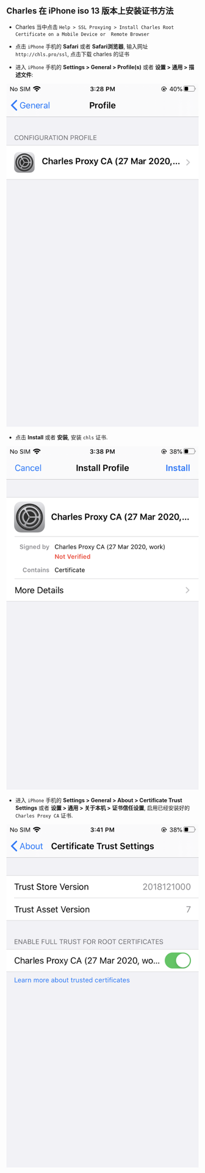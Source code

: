 ## Charles 在 iPhone iso 13 版本上安装证书方法

- Charles 当中点击 `Help > SSL Proxying > Install Charles Root Certificate on a Mobile Device or 
Remote Browser`

- 点击 `iPhone` 手机的 **Safari** 或者 **Safari浏览器**, 输入网址 `http://chls.pro/ssl`, 点击下载 charles 
的证书

- 进入 `iPhone` 手机的 **Settings > General > Profile(s)** 或者 **设置 > 通用 > 描述文件**:

![image](/images/charles_profile.png)

- 点击 **Install** 或者 **安装**, 安装 `chls` 证书.

![image](/images/charles_install.png)

- 进入 `iPhone` 手机的 **Settings > General > About > Certificate Trust Settings** 或者 **设置 > 通用 >
关于本机 > 证书信任设置**,  启用已经安装好的 `Charles Proxy CA` 证书.

![image](/images/charles_confirm.png)

